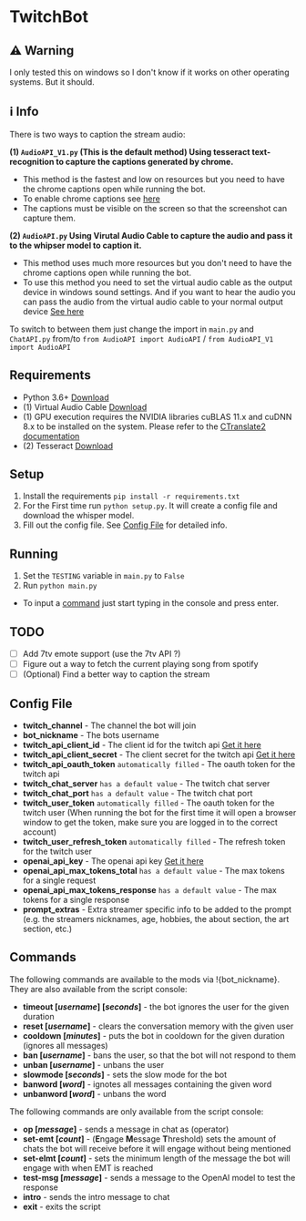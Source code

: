 # TwitchBot

## :warning: Warning
I only tested this on windows so I don't know if it works on other operating systems. But it should.

## :information_source: Info
There is two ways to caption the stream audio:

**(1) `AudioAPI_V1.py` (This is the default method) Using tesseract text-recognition to capture the captions generated by chrome.** 
- This method is the fastest and low on resources but you need to have the chrome captions open while running the bot. 
- To enable chrome captions see [here](https://support.google.com/chrome/answer/10538231)
- The captions must be visible on the screen so that the screenshot can capture them.

**(2) `AudioAPI.py` Using Virutal Audio Cable to capture the audio and pass it to the whipser model to caption it.**
- This method uses much more resources but you don't need to have the chrome captions open while running the bot.
- To use this method you need to set the virtual audio cable as the output device in windows sound settings. And if you want to hear the audio you can pass the audio from the virtual audio cable to your normal output device [See here](https://golightstream.com/how-to-setup-virtual-audio-cables/)

To switch to between them just change the import in `main.py` and `ChatAPI.py` from/to `from AudioAPI import AudioAPI` / `from AudioAPI_V1 import AudioAPI`

## Requirements
- Python 3.6+ [Download](https://www.python.org/downloads/)
- (1) Virtual Audio Cable [Download](https://vb-audio.com/Cable/)
- (1) GPU execution requires the NVIDIA libraries cuBLAS 11.x and cuDNN 8.x to be installed on the system. Please refer to the [CTranslate2 documentation](https://opennmt.net/CTranslate2/installation.html)
- (2) Tesseract [Download](https://tesseract-ocr.github.io/tessdoc/Downloads.html)

## Setup
1. Install the requirements `pip install -r requirements.txt`
2. For the First time run `python setup.py`. It will create a config file and download the whisper model.
3. Fill out the config file. See [Config File](#Config-File) for detailed info.

## Running
1. Set the `TESTING` variable in `main.py` to `False`
2. Run `python main.py`
- To input a [command](#Commands) just start typing in the console and press enter.

## TODO
- [ ] Add 7tv emote support (use the 7tv API ?)
- [ ] Figure out a way to fetch the current playing song from spotify
- [ ] (Optional) Find a better way to caption the stream

## Config File
- **twitch_channel** - The channel the bot will join
- **bot_nickname** - The bots username
- **twitch_api_client_id** - The client id for the twitch api [Get it here](https://dev.twitch.tv/console/apps)
- **twitch_api_client_secret** - The client secret for the twitch api [Get it here](https://dev.twitch.tv/console/apps)
- **twitch_api_oauth_token** `automatically filled` - The oauth token for the twitch api
- **twitch_chat_server** `has a default value` - The twitch chat server
- **twitch_chat_port** `has a default value` - The twitch chat port
- **twitch_user_token** `automatically filled` - The oauth token for the twitch user (When running the bot for the first time it will open a browser window to get the token, make sure you are logged in to the correct account)
- **twitch_user_refresh_token** `automatically filled` - The refresh token for the twitch user
- **openai_api_key** - The openai api key [Get it here](https://platform.openai.com/account/api-keys)
- **openai_api_max_tokens_total** `has a default value` - The max tokens for a single request
- **openai_api_max_tokens_response** `has a default value` - The max tokens for a single response
- **prompt_extras** - Extra streamer specific info to be added to the prompt (e.g. the streamers nicknames, age, hobbies, the about section, the art section, etc.)

## Commands 
The following commands are available to the mods via !{bot_nickname}. They are also available from the script console:
+ **timeout [*username*] [*seconds*]** - the bot ignores the user for the given duration
+ **reset [*username*]** - clears the conversation memory with the given user
+ **cooldown [*minutes*]** - puts the bot in cooldown for the given duration (ignores all messages)
+ **ban [*username*]** - bans the user, so that the bot will not respond to them
+ **unban [*username*]** - unbans the user
+ **slowmode [*seconds*]** - sets the slow mode for the bot
+ **banword [*word*]** - ignotes all messages containing the given word
+ **unbanword [*word*]** - unbans the word

The following commands are only available from the script console:
+ **op [*message*]** - sends a message in chat as (operator)
+ **set-emt [*count*]** - (**E**ngage **M**essage **T**hreshold) sets the amount of chats the bot will receive before it will engage without being mentioned
+ **set-elmt [*count*]** - sets the minimum length of the message the bot will engage with when EMT is reached
+ **test-msg [*message*]** - sends a message to the OpenAI model to test the response
+ **intro** - sends the intro message to chat
+ **exit** - exits the script
